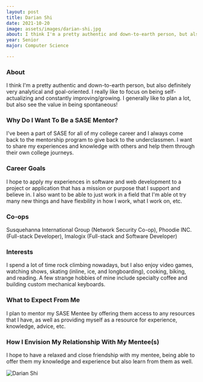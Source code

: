 ```yaml
---
layout: post
title: Darian Shi 
date: 2021-10-20
image: assets/images/darian-shi.jpg
about: I think I'm a pretty authentic and down-to-earth person, but also definitely very analytical and goal-oriented. I really like to focus on being self-actualizing and constantly improving/growing. I generally like to plan a lot, but also see the value in being spontaneous!
year: Senior
major: Computer Science

---
```


### About

I think I'm a pretty authentic and down-to-earth person, but also definitely very analytical and goal-oriented. I really like to focus on being self-actualizing and constantly improving/growing. I generally like to plan a lot, but also see the value in being spontaneous!

### Why Do I Want To Be a SASE Mentor?

I've been a part of SASE for all of my college career and I always come back to the mentorship program to give back to the underclassmen. I want to share my experiences and knowledge with others and help them through their own college journeys.

### Career Goals

I hope to apply my experiences in software and web development to a project or application that has a mission or purpose that I support and believe in. I also want to be able to just work in a field that I'm able ot try many new things and have flexbility in how I work, what I work on, etc.

### Co-ops

Susquehanna International Group (Network Security Co-op), Phoodie INC. (Full-stack Developer), Imalogix (Full-stack and Software Developer)

### Interests

I spend a lot of time rock climbing nowadays, but I also enjoy video games, watching shows, skating (inline, ice, and longboarding), cooking, biking, and reading. A few strange hobbies of mine include specialty coffee and building custom mechanical keyboards.

### What to Expect From Me

I plan to mentor my SASE Mentee by offering them access to any resources that I have, as well as providing myself as a resource for experience, knowledge, advice, etc.

### How I Envision My Relationship With My Mentee(s) 

I hope to have a relaxed and close friendship with my mentee, being able to offer them my knowledge and experience but also learn from them as well.

<div class="text-center my-5">
    <img src="{ "assets/images/darian-shi.jpg" | absolute_url }" alt="Darian Shi" class="rounded post-img" />
</div>
